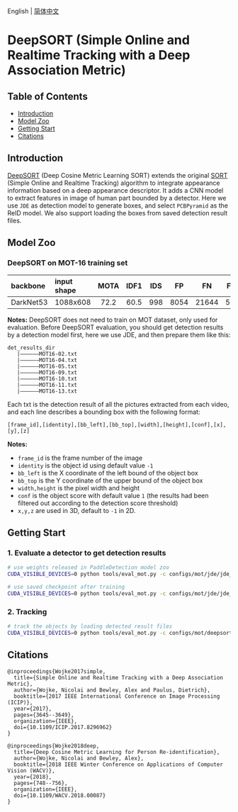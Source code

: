 English | [简体中文](README_cn.md)

# DeepSORT (Simple Online and Realtime Tracking with a Deep Association Metric)

## Table of Contents
- [Introduction](#Introduction)
- [Model Zoo](#Model_Zoo)
- [Getting Start](#Getting_Start)
- [Citations](#Citations)

## Introduction
[DeepSORT](https://arxiv.org/abs/1812.00442) (Deep Cosine Metric Learning SORT) extends the original [SORT](https://arxiv.org/abs/1703.07402) (Simple Online and Realtime Tracking) algorithm to integrate appearance information based on a deep appearance descriptor. It adds a CNN model to extract features in image of human part bounded by a detector. Here we use `JDE` as detection model to generate boxes, and select `PCBPyramid` as the ReID model. We also support loading the boxes from saved detection result files.

## Model Zoo

### DeepSORT on MOT-16 training set

| backbone  | input shape | MOTA | IDF1 |  IDS  |   FP  |   FN  |   FPS  | Detector | ReID | config |
| :---------| :------- | :----: | :----: | :--: | :----: | :---: | :---: |:-------: | :---: | :---: |
| DarkNet53 | 1088x608 |  72.2  |  60.5  | 998  |  8054  | 21644 |  5.07 |[JDE](https://paddledet.bj.bcebos.com/models/mot/jde_darknet53_30e_1088x608.pdparams)| [ReID](https://paddledet.bj.bcebos.com/models/mot/deepsort_pcb_pyramid_r101.pdparams)|[config](https://github.com/PaddlePaddle/PaddleDetection/tree/develop/configs/mot/deepsort/deepsort_pcb_pyramid_r101.yml) |

**Notes:**
 DeepSORT does not need to train on MOT dataset, only used for evaluation. Before DeepSORT evaluation, you should get detection results by a detection model first, here we use JDE, and then prepare them like this:
```
det_results_dir
   |——————MOT16-02.txt
   |——————MOT16-04.txt
   |——————MOT16-05.txt
   |——————MOT16-09.txt
   |——————MOT16-10.txt
   |——————MOT16-11.txt
   |——————MOT16-13.txt
```
Each txt is the detection result of all the pictures extracted from each video, and each line describes a bounding box with the following format:
```
[frame_id],[identity],[bb_left],[bb_top],[width],[height],[conf],[x],[y],[z]
```
**Notes:**
- `frame_id` is the frame number of the image
- `identity` is the object id using default value `-1`
- `bb_left` is the X coordinate of the left bound of the object box
- `bb_top` is the Y coordinate of the upper bound of the object box
- `width,height` is the pixel width and height
- `conf` is the object score with default value `1` (the results had been filtered out according to the detection score threshold)
- `x,y,z` are used in 3D, default to `-1` in 2D.

## Getting Start

### 1. Evaluate a detector to get detection results

```bash
# use weights released in PaddleDetection model zoo
CUDA_VISIBLE_DEVICES=0 python tools/eval_mot.py -c configs/mot/jde/jde_darknet53_30e_1088x608_track.yml -o weights=https://paddledet.bj.bcebos.com/models/mot/jde_darknet53_30e_1088x608.pdparams

# use saved checkpoint after training
CUDA_VISIBLE_DEVICES=0 python tools/eval_mot.py -c configs/mot/jde/jde_darknet53_30e_1088x608_track.yml -o weights=output/jde_darknet53_30e_1088x608/model_final.pdparams
```

### 2. Tracking

```bash
# track the objects by loading detected result files
CUDA_VISIBLE_DEVICES=0 python tools/eval_mot.py -c configs/mot/deepsort/deepsort_pcb_pyramid_r101.yml --det_results_dir {your detection results}
```

## Citations
```
@inproceedings{Wojke2017simple,
  title={Simple Online and Realtime Tracking with a Deep Association Metric},
  author={Wojke, Nicolai and Bewley, Alex and Paulus, Dietrich},
  booktitle={2017 IEEE International Conference on Image Processing (ICIP)},
  year={2017},
  pages={3645--3649},
  organization={IEEE},
  doi={10.1109/ICIP.2017.8296962}
}

@inproceedings{Wojke2018deep,
  title={Deep Cosine Metric Learning for Person Re-identification},
  author={Wojke, Nicolai and Bewley, Alex},
  booktitle={2018 IEEE Winter Conference on Applications of Computer Vision (WACV)},
  year={2018},
  pages={748--756},
  organization={IEEE},
  doi={10.1109/WACV.2018.00087}
}
```
